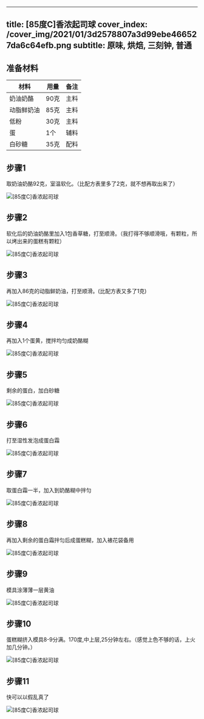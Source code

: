 
---
title: [85度C]香浓起司球
cover_index: /cover_img/2021/01/3d2578807a3d99ebe466527da6c64efb.png
subtitle: 原味, 烘焙, 三刻钟, 普通
---

## 准备材料

| 材料     | 用量 | 备注|
| ------- | ----- | --- |
| 奶油奶酪 | 90克| 主料 |
| 动脂鲜奶油 | 85克| 主料 |
| 低粉 | 30克| 主料 |
| 蛋 | 1个| 辅料 |
| 白砂糖 | 35克| 配料 |

## 步骤1

取奶油奶酪92克，室温软化。（比配方表里多了2克，就不想再取出来了）

![[85度C]香浓起司球](https://i8.meishichina.com/attachment/recipe/201009/201009301713416.jpg?x-oss-process=style/p320) 

## 步骤2

软化后的奶油奶酪里加入1包香草糖，打至顺滑。（我打得不够顺滑哦，有颗粒，所以烤出来的蛋糕有颗粒）

![[85度C]香浓起司球](https://i8.meishichina.com/attachment/recipe/201009/201009301713056.jpg?x-oss-process=style/p320) 

## 步骤3

再加入86克的动脂鲜奶油，打至顺滑。(比配方表又多了1克)

![[85度C]香浓起司球](https://i8.meishichina.com/attachment/recipe/201009/201009301714120.jpg?x-oss-process=style/p320) 

## 步骤4

再加入1个蛋黄，搅拌均匀成奶酪糊

![[85度C]香浓起司球](https://i8.meishichina.com/attachment/recipe/201009/201009301714567.jpg?x-oss-process=style/p320) 

## 步骤5

剩余的蛋白，加白砂糖

![[85度C]香浓起司球](https://i8.meishichina.com/attachment/recipe/201009/201009301715130.jpg?x-oss-process=style/p320) 

## 步骤6

打至湿性发泡成蛋白霜

![[85度C]香浓起司球](https://i8.meishichina.com/attachment/recipe/201009/201009301715360.jpg?x-oss-process=style/p320) 

## 步骤7

取蛋白霜一半，加入到奶酪糊中拌匀

![[85度C]香浓起司球](https://i8.meishichina.com/attachment/recipe/201009/201009301716061.jpg?x-oss-process=style/p320) 

## 步骤8

再加入剩余的蛋白霜拌匀后成蛋糕糊，加入裱花袋备用

![[85度C]香浓起司球](https://i8.meishichina.com/attachment/recipe/201009/201009301716248.jpg?x-oss-process=style/p320) 

## 步骤9

模具涂薄薄一层黄油

![[85度C]香浓起司球](https://i8.meishichina.com/attachment/recipe/201009/201009301717143.jpg?x-oss-process=style/p320) 

## 步骤10

蛋糕糊挤入模具8-9分满。170度,中上层,25分钟左右。（感觉上色不够的话，上火加几分钟。）

![[85度C]香浓起司球](https://i8.meishichina.com/attachment/recipe/201009/201009301718092.jpg?x-oss-process=style/p320) 

## 步骤11

快可以以假乱真了

![[85度C]香浓起司球](https://i8.meishichina.com/attachment/recipe/201009/201009301718586.png?x-oss-process=style/p320) 

